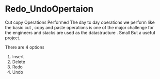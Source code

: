 # Redo_UndoOpertaion
Cut copy Operations Performed
The day to day operations we perform like the basic cut , copy and paste operations is one of the major challenge for the engineers
and stacks are used as the datastructure . Small But a useful project.

There are 4 options
1. Insert
2. Delete
3. Redo
4. Undo

